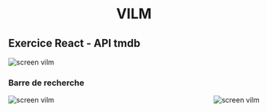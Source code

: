 <h1 align="center">VILM</h1>

<h2 align="left"> Exercice React - API tmdb</h2>

<img align="center" src="https://i.postimg.cc/L4bJZ8th/Capture-d-cran-76.png" alt="screen vilm" />

<h3 align="left"> Barre de recherche </h2>

<img align="left" src="https://i.postimg.cc/wBwq8wF3/Capture-d-cran-80.png" alt="screen vilm" />
<img align="right" src="https://i.postimg.cc/151fKYdZ/Capture-d-cran-79.png" alt="screen vilm" />


